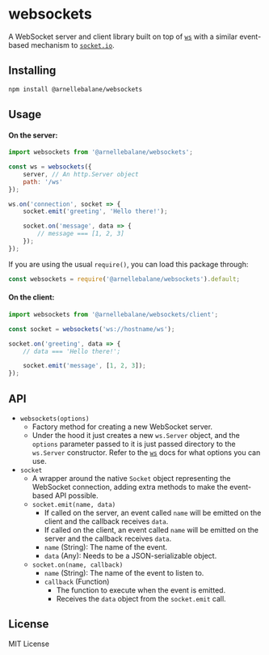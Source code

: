 # websockets

A WebSocket server and client library built on top of [`ws`][1] with a similar
event-based mechanism to [`socket.io`][2].

## Installing

```bash
npm install @arnellebalane/websockets
```

## Usage

#### On the server:

```js
import websockets from '@arnellebalane/websockets';

const ws = websockets({
    server, // An http.Server object
    path: '/ws'
});

ws.on('connection', socket => {
    socket.emit('greeting', 'Hello there!');

    socket.on('message', data => {
        // message === [1, 2, 3]
    });
});
```

If you are using the usual `require()`, you can load this package through:

```js
const websockets = require('@arnellebalane/websockets').default;
```

#### On the client:

```js
import websockets from '@arnellebalane/websockets/client';

const socket = websockets('ws://hostname/ws');

socket.on('greeting', data => {
    // data === 'Hello there!';

    socket.emit('message', [1, 2, 3]);
});
```

## API

- `websockets(options)`
  - Factory method for creating a new WebSocket server.
  - Under the hood it just creates a new `ws.Server` object, and the `options` parameter passed to it is just passed directory to the `ws.Server` constructor. Refer to the [`ws`][1] docs for what options you can use.
- `socket`
  - A wrapper around the native `Socket` object representing the WebSocket connection, adding extra methods to make the event-based API possible.
  - `socket.emit(name, data)`
    - If called on the server, an event called `name` will be emitted on the client and the callback receives `data`.
    - If called on the client, an event called `name` will be emitted on the server and the callback receives `data`.
    - `name` (String): The name of the event.
    - `data` (Any): Needs to be a JSON-serializable object.
  - `socket.on(name, callback)`
    - `name` (String): The name of the event to listen to.
    - `callback` (Function)
      - The function to execute when the event is emitted.
      - Receives the `data` object from the `socket.emit` call.

## License

MIT License


[1]: https://www.npmjs.com/package/ws
[2]: https://www.npmjs.com/package/socket.io
